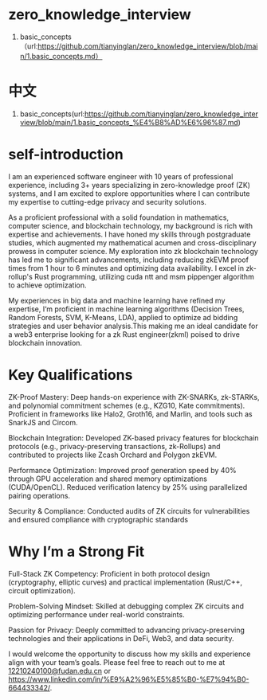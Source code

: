# zero_knowledge_interview
1. basic_concepts（url:https://github.com/tianyinglan/zero_knowledge_interview/blob/main/1.basic_concepts.md）


# 中文
1. basic_concepts(url:https://github.com/tianyinglan/zero_knowledge_interview/blob/main/1.basic_concepts_%E4%B8%AD%E6%96%87.md)

# self-introduction
I am an experienced software engineer with 10 years of professional experience, including 3+ years specializing in zero-knowledge proof (ZK) systems, and I am excited to explore opportunities where I can contribute my expertise to cutting-edge privacy and security solutions.

As a proficient professional with a solid foundation in mathematics, computer science, and blockchain technology, my background is rich with expertise and achievements. I have honed my skills through postgraduate studies, which augmented my mathematical acumen and cross-disciplinary prowess in computer science. My exploration into zk blockchain technology has led me to significant advancements, including reducing zkEVM proof times from 1 hour to 6 minutes and optimizing data availability. I excel in zk-rollup's Rust programming, utilizing cuda ntt and msm pippenger algorithm to achieve optimization. 

My experiences in big data and machine learning have refined my expertise, I‘m proficient in machine learning algorithms (Decision Trees, Random Forests, SVM, K-Means, LDA), applied to optimize ad bidding strategies and user behavior analysis.This making me an ideal candidate for a web3 enterprise looking for a zk Rust engineer(zkml) poised to drive blockchain innovation.

# Key Qualifications
ZK-Proof Mastery: Deep hands-on experience with ZK-SNARKs, zk-STARKs, and polynomial commitment schemes (e.g., KZG10, Kate commitments). Proficient in frameworks like Halo2, Groth16, and Marlin, and tools such as SnarkJS and Circom.

Blockchain Integration: Developed ZK-based privacy features for blockchain protocols (e.g., privacy-preserving transactions, zk-Rollups) and contributed to projects like Zcash Orchard and Polygon zkEVM.

Performance Optimization: Improved proof generation speed by 40% through GPU acceleration and shared memory optimizations (CUDA/OpenCL). Reduced verification latency by 25% using parallelized pairing operations.

Security & Compliance: Conducted audits of ZK circuits for vulnerabilities and ensured compliance with cryptographic standards



# Why I’m a Strong Fit
Full-Stack ZK Competency: Proficient in both protocol design (cryptography, elliptic curves) and practical implementation (Rust/C++, circuit optimization).

Problem-Solving Mindset: Skilled at debugging complex ZK circuits and optimizing performance under real-world constraints.

Passion for Privacy: Deeply committed to advancing privacy-preserving technologies and their applications in DeFi, Web3, and data security.

I would welcome the opportunity to discuss how my skills and experience align with your team’s goals. Please feel free to reach out to me at 12210240100@fudan.edu.cn or https://www.linkedin.com/in/%E9%A2%96%E5%85%B0-%E7%94%B0-664433342/.